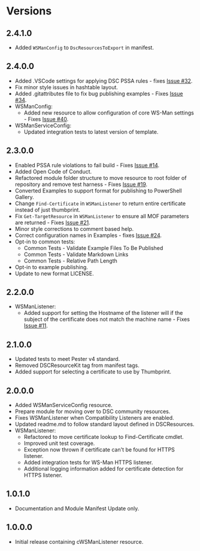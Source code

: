 # Versions

## 2.4.1.0

- Added `WSManConfig` to `DscResourcesToExport` in manifest.

## 2.4.0.0

- Added .VSCode settings for applying DSC PSSA rules - fixes [Issue #32](https://github.com/PlagueHO/WSManDsc/issues/32).
- Fix minor style issues in hashtable layout.
- Added .gitattributes file to fix bug publishing examples - Fixes [Issue #34](https://github.com/PlagueHO/WSManDsc/issues/34).
- WSManConfig:
  - Added new resource to allow configuration of core WS-Man
    settings - Fixes [Issue #40](https://github.com/PlagueHO/WSManDsc/issues/40).
- WSManServiceConfig:
  - Updated integration tests to latest version of template.

## 2.3.0.0

- Enabled PSSA rule violations to fail build - Fixes [Issue #14](https://github.com/PlagueHO/WSManDsc/issues/14).
- Added Open Code of Conduct.
- Refactored module folder structure to move resource
  to root folder of repository and remove test harness - Fixes [Issue #19](https://github.com/PlagueHO/WSManDsc/issues/19).
- Converted Examples to support format for publishing to PowerShell
  Gallery.
- Change `Find-Certificate` in `WSManListener` to return entire certificate
  instead of just thumbprint.
- Fix `Get-TargetResource` in `WSManListener` to ensure all MOF parameters are
  returned - Fixes [Issue #21](https://github.com/PlagueHO/WSManDsc/issues/21).
- Minor style corrections to comment based help.
- Correct configuration names in Examples - fixes [Issue #24](https://github.com/PlagueHO/WSManDsc/issues/24).
- Opt-in to common tests:
  - Common Tests - Validate Example Files To Be Published
  - Common Tests - Validate Markdown Links
  - Common Tests - Relative Path Length
- Opt-in to example publishing.
- Update to new format LICENSE.

## 2.2.0.0

- WSManListener:
  - Added support for setting the Hostname of the listener will if the
    subject of the certificate does not match the machine name - Fixes [Issue #11](https://github.com/PlagueHO/WSManDsc/issues/11).

## 2.1.0.0

- Updated tests to meet Pester v4 standard.
- Removed DSCResourceKit tag from manifest tags.
- Added support for selecting a certificate to use by Thumbprint.

## 2.0.0.0

- Added WSManServiceConfig resource.
- Prepare module for moving over to DSC community resources.
- Fixes WSManListener when Compatibility Listeners are enabled.
- Updated readme.md to follow standard layout defined in DSCResources.
- WSManListener:
  - Refactored to move certificate lookup to Find-Certificate cmdlet.
  - Improved unit test coverage.
  - Exception now thrown if certificate can't be found for HTTPS listener.
  - Added integration tests for WS-Man HTTPS listener.
  - Additional logging information added for certificate detection for HTTPS listener.

## 1.0.1.0

- Documentation and Module Manifest Update only.

## 1.0.0.0

- Initial release containing cWSManListener resource.
